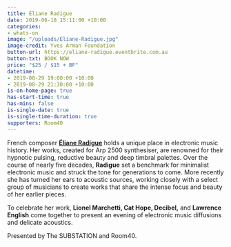 ```yaml
---
title: Éliane Radigue
date: 2019-06-18 15:11:00 +10:00
categories:
- whats-on
image: "/uploads/Eliane-Radigue.jpg"
image-credit: Yves Arman Foundation
button-url: https://eliane-radigue.eventbrite.com.au
button-txt: BOOK NOW
price: "$25 / $15 + BF"
datetime:
- 2019-08-29 19:00:00 +10:00
- 2019-08-29 21:30:00 +10:00
is-on-home-page: true
has-start-time: true
has-mins: false
is-single-date: true
is-single-time-duration: true
supporters: Room40
---
```


French composer **[Éliane Radigue](http://www.lovely.com/bios/radigue.html)** holds a unique place in electronic music history. Her works, created for Arp 2500 synthesiser, are renowned for their hypnotic pulsing, reductive beauty and deep timbral palettes. Over the course of nearly five decades, **Radigue** set a benchmark for minimalist electronic music and struck the tone for generations to come. More recently she has turned her ears to acoustic sources, working closely with a select group of musicians to create works that share the intense focus and beauty of her earlier pieces. 

To celebrate her work, **Lionel Marchetti, Cat Hope, Decibel,** and **Lawrence English** come together to present an evening of electronic music diffusions and delicate acoustics.

Presented by The SUBSTATION and Room40. 